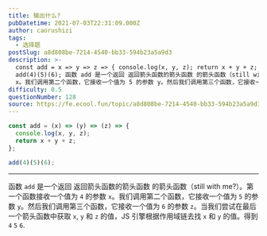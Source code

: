 ```yaml
---
title: 输出什么?
pubDatetime: 2021-07-03T22:31:09.000Z
author: caorushizi
tags:
  - 选择题
postSlug: a8d808be-7214-4540-bb33-594b23a5a9d3
description: >-
  const add = x => y => z => { console.log(x, y, z); return x + y + z; };
  add(4)(5)(6); 函数 add 是一个返回 返回箭头函数的箭头函数 的箭头函数（still with me?）。第一个函数接收一个值为 4 的参数
  x。我们调用第二个函数，它接收一个值为 5 的参数 y。然后我们调用第三个函数，它接收一个值为 6
difficulty: 0.5
questionNumber: 128
source: https://fe.ecool.fun/topic/a8d808be-7214-4540-bb33-594b23a5a9d3
---
```


```javascript
const add = (x) => (y) => (z) => {
  console.log(x, y, z);
  return x + y + z;
};

add(4)(5)(6);
```

---

函数 `add` 是一个返回 返回箭头函数的箭头函数 的箭头函数（still with me?）。第一个函数接收一个值为 `4` 的参数 `x`。我们调用第二个函数，它接收一个值为 `5` 的参数 `y`。然后我们调用第三个函数，它接收一个值为 `6` 的参数 `z`。当我们尝试在最后一个箭头函数中获取 `x`, `y` 和 `z` 的值，JS 引擎根据作用域链去找 `x` 和 `y` 的值。得到 `4` `5` `6`.

